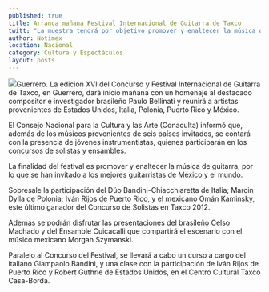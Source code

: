 ```yaml
---
published: true
title: Arranca mañana Festival Internacional de Guitarra de Taxco
twitt: "La muestra tendrá por objetivo promover y enaltecer la música de guitarra, por lo que se ha invitado a los mejores guitarristas de México y el mundo"
author: Notimex
location: Nacional
category: Cultura y Espectáculos
layout: posts
---
```


![](http://i.imgur.com/CLG8atRm.jpg)Guerrero. La edición XVI del Concurso y Festival Internacional de Guitarra de Taxco, en Guerrero, dará inicio mañana con un homenaje al destacado compositor e investigador brasileño Paulo Bellinati y reunirá a artistas provenientes de Estados Unidos, Italia, Polonia, Puerto Rico y México.

El Consejo Nacional para la Cultura y las Arte (Conaculta) informó que, además de los músicos provenientes de seis países invitados, se contará con la presencia de jóvenes instrumentistas, quienes participarán en los concursos de solistas y ensambles.

La finalidad del festival es promover y enaltecer la música de guitarra, por lo que se han invitado a los mejores guitarristas de México y el mundo.

Sobresale la participación del Dúo Bandini-Chiacchiaretta de Italia; Marcin Dylla de Polonia; Iván Rijos de Puerto Rico, y el mexicano Omán Kaminsky, este último ganador del Concurso de Solistas en Taxco 2012.

Además se podrán disfrutar las presentaciones del brasileño Celso Machado y del Ensamble Cuicacalli que compartirá el escenario con el músico mexicano Morgan Szymanski.

Paralelo al Concurso del Festival, se llevará a cabo un curso a cargo del italiano Giampaolo Bandini, y una clase con la participación de Iván Rijos de Puerto Rico y Robert Guthrie de Estados Unidos, en el Centro Cultural Taxco Casa-Borda.
